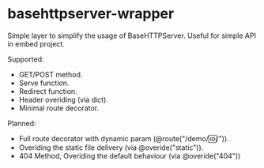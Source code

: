 basehttpserver-wrapper
======================

Simple layer to simplify the usage of BaseHTTPServer. Useful for simple API in embed project.

Supported:
* GET/POST method.
* Serve function.
* Redirect function.
* Header overiding (via dict).
* Minimal route decorator.

Planned:
* Full route decorator with dynamic param (@route("/demo/:id:/")).
* Overiding the static file delivery (via @overide("static")).
* 404 Method, Overiding the default behaviour (via @overide("404"))
